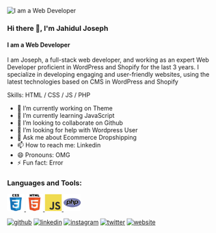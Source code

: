 ![I am a Web Developer](https://media.licdn.com/dms/image/D5616AQHFht4t7PQc7w/profile-displaybackgroundimage-shrink_350_1400/0/1693243003774?e=1709164800&v=beta&t=HqO4e3Q9HTc--wWjyw8CUUrZnxeITVH9WOb8CRo2rO8)

### Hi there 👋, I'm Jahidul Joseph
#### I am a Web Developer


I am Joseph, a full-stack web developer, and working as an expert Web Developer proficient in WordPress and Shopify for the last 3 years. I specialize in developing engaging and user-friendly websites, using the latest technologies based on CMS in WordPress and Shopify

Skills: HTML / CSS / JS / PHP

- 🔭 I’m currently working on Theme 
- 🌱 I’m currently learning JavaScript 
- 👯 I’m looking to collaborate on Github 
- 🤔 I’m looking for help with Wordpress User 
- 💬 Ask me about Ecommerce Dropshipping 
- 📫 How to reach me: Linkedin 
- 😄 Pronouns: OMG 
- ⚡ Fun fact: Error
  
<h3 align="left">Languages and Tools:</h3>
<p align="left"> <a href="https://www.w3schools.com/css/" target="_blank" rel="noreferrer"> <img src="https://raw.githubusercontent.com/devicons/devicon/master/icons/css3/css3-original-wordmark.svg" alt="css3" width="40" height="40"/> </a> <a href="https://www.w3.org/html/" target="_blank" rel="noreferrer"> <img src="https://raw.githubusercontent.com/devicons/devicon/master/icons/html5/html5-original-wordmark.svg" alt="html5" width="40" height="40"/> </a> <a href="https://developer.mozilla.org/en-US/docs/Web/JavaScript" target="_blank" rel="noreferrer"> <img src="https://raw.githubusercontent.com/devicons/devicon/master/icons/javascript/javascript-original.svg" alt="javascript" width="40" height="40"/> </a> <a href="https://www.php.net" target="_blank" rel="noreferrer"> <img src="https://raw.githubusercontent.com/devicons/devicon/master/icons/php/php-original.svg" alt="php" width="40" height="40"/> </a> </p>


[<img src='https://cdn.jsdelivr.net/npm/simple-icons@3.0.1/icons/github.svg' alt='github' height='40'>](https://github.com/jahiduljoseph)  [<img src='https://cdn.jsdelivr.net/npm/simple-icons@3.0.1/icons/linkedin.svg' alt='linkedin' height='40'>](https://www.linkedin.com/in/jahidul-joseph/)  [<img src='https://cdn.jsdelivr.net/npm/simple-icons@3.0.1/icons/instagram.svg' alt='instagram' height='40'>](https://www.instagram.com/jahidul.joseph/)  [<img src='https://cdn.jsdelivr.net/npm/simple-icons@3.0.1/icons/twitter.svg' alt='twitter' height='40'>](https://twitter.com/jahidul_joseph)  [<img src='https://cdn.jsdelivr.net/npm/simple-icons@3.0.1/icons/icloud.svg' alt='website' height='40'>](https://jahiduljoseph.com)  

<!--
<a href='https://archiveprogram.github.com/'><img src='https://raw.githubusercontent.com/acervenky/animated-github-badges/master/assets/acbadge.gif' width='40' height='40'></a> <a href='https://docs.github.com/en/developers'><img src='https://raw.githubusercontent.com/acervenky/animated-github-badges/master/assets/devbadge.gif' width='40' height='40'></a> <a href='https://github.com/pricing'><img src='https://raw.githubusercontent.com/acervenky/animated-github-badges/master/assets/pro.gif' width='40' height='40'></a> <a href='https://stars.github.com/'><img src='https://raw.githubusercontent.com/acervenky/animated-github-badges/master/assets/starbadge.gif' width='35' height='35'></a> <a href='https://docs.github.com/en/github/supporting-the-open-source-community-with-github-sponsors'><img src='https://raw.githubusercontent.com/acervenky/animated-github-badges/master/assets/sponsorbadge.gif' width='35' height='35'></a> 

[![trophy](https://github-profile-trophy.vercel.app/?username=jahiduljoseph)](https://github.com/ryo-ma/github-profile-trophy)

[![Top Langs](https://github-readme-stats.vercel.app/api/top-langs/?username=jahiduljoseph)](https://github.com/anuraghazra/github-readme-stats)

![GitHub stats](https://github-readme-stats.vercel.app/api?username=jahiduljoseph&show_icons=true&count_private=true)  

![Vaunt Badge](https://api.vaunt.dev/v1/github/entities/jahiduljoseph/contributions?format=svg&private=true)  

![GitHub metrics](https://metrics.lecoq.io/jahiduljoseph)  

![GitHub streak stats](https://streak-stats.demolab.com/?user=jahiduljoseph)  
-->

